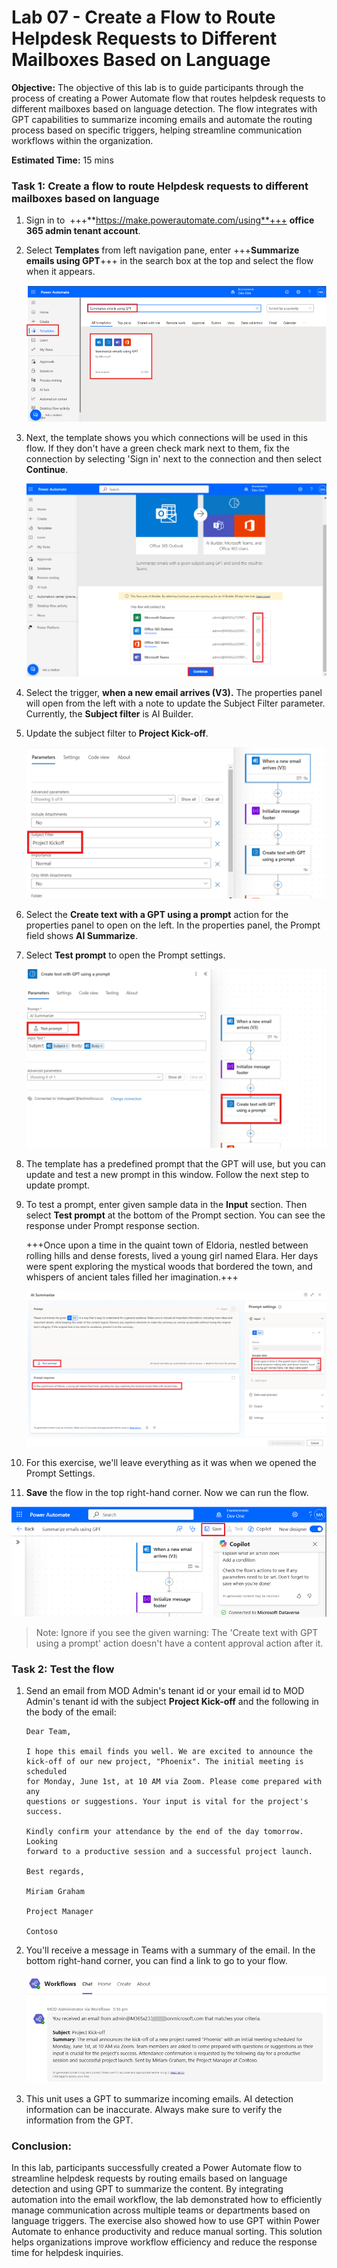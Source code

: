 # Lab 07 - Create a Flow to Route Helpdesk Requests to Different Mailboxes Based on Language

**Objective:** The objective of this lab is to guide participants
through the process of creating a Power Automate flow that routes
helpdesk requests to different mailboxes based on language detection.
The flow integrates with GPT capabilities to summarize incoming emails
and automate the routing process based on specific triggers, helping
streamline communication workflows within the organization.

**Estimated Time:** 15 mins

### Task 1: Create a flow to route Helpdesk requests to different mailboxes based on language

1.  Sign in to  +++**https://make.powerautomate.com/using**+++ **office 365
    admin tenant account**.

2.  Select **Templates** from left navigation pane, enter +++**Summarize emails using GPT**+++ in the search box at the top and select the flow when it appears.

    ![](./media/image2.1.png)


3.  Next, the template shows you which connections will be used in this
    flow. If they don't have a green check mark next to them, fix the
    connection by selecting 'Sign in' next to the connection and then select **Continue**.

    ![](./media/image2.png)


4.  Select the trigger, **when a new email arrives (V3).** The
    properties panel will open from the left with a note to update the
    Subject Filter parameter. Currently, the **Subject filter** is AI
    Builder.

5.  Update the subject filter to **Project Kick-off**.

    ![](./media/image3.png)


6.  Select the **Create text with a GPT using a prompt** action for the
    properties panel to open on the left. In the properties panel, the
    Prompt field shows **AI Summarize**.

7.  Select **Test prompt** to open the Prompt settings.

    ![](./media/image4.png)


8.  The template has a predefined prompt that the GPT will use, but you
    can update and test a new prompt in this window. Follow the next step to update prompt.

9.  To test a prompt, enter given sample data in the **Input** section. Then
    select **Test prompt** at the bottom of the Prompt section. You can see the response under Prompt response section.

    +++Once upon a time in the quaint town of Eldoria, nestled between rolling hills and dense forests, lived a young girl named Elara. Her days were spent exploring the mystical woods that bordered the town, and whispers of ancient tales filled her imagination.+++

    ![](./media/image5.png)


11. For this exercise, we'll leave everything as it was when we opened
    the Prompt Settings.

12.  **Save** the flow in the top right-hand corner. Now we can run the
    flow.

 ![](./media/image11.1.png)


> Note: Ignore if you see the given warning: The 'Create text with GPT using a prompt' action doesn't have a content approval action after it.

### Task 2: Test the flow

1.  Send an email from MOD Admin's tenant id or your email id to MOD Admin's tenant id with the subject
    **Project Kick-off** and the following in the body of the email:

    ```
    Dear Team,
    
    I hope this email finds you well. We are excited to announce the
    kick-off of our new project, "Phoenix". The initial meeting is scheduled
    for Monday, June 1st, at 10 AM via Zoom. Please come prepared with any
    questions or suggestions. Your input is vital for the project's success.
    
    Kindly confirm your attendance by the end of the day tomorrow. Looking
    forward to a productive session and a successful project launch.
    
    Best regards,
    
    Miriam Graham
    
    Project Manager
    
    Contoso
    ```

3. You'll receive a message in Teams with a summary of the email. In
    the bottom right-hand corner, you can find a link to go to your
    flow.

    ![](./media/image2.2.png)


4. This unit uses a GPT to summarize incoming emails. AI detection
    information can be inaccurate. Always make sure to verify the
    information from the GPT.

### Conclusion:

In this lab, participants successfully created a Power
Automate flow to streamline helpdesk requests by routing emails based on
language detection and using GPT to summarize the content. By
integrating automation into the email workflow, the lab demonstrated how
to efficiently manage communication across multiple teams or departments
based on language triggers. The exercise also showed how to use GPT
within Power Automate to enhance productivity and reduce manual sorting.
This solution helps organizations improve workflow efficiency and reduce
the response time for helpdesk inquiries.
